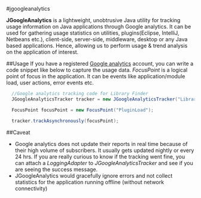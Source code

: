 #jgoogleanalytics

**JGoogleAnalytics** is a lightweight, unobtrusive Java utility for tracking usage information on Java applications through Google analytics. It can be used for gathering usage statistics on utilities, plugins(Eclipse, IntelliJ, Netbeans etc.), client-side, server-side, middleware, desktop or any Java based applications. Hence, allowing us to perform usage & trend analysis on the application of interest.


##Usage
If you have a registered [Google analytics](http://www.google.com/analytics) account, you can write a code snippet like below to capture the usage data. *FocusPoint* is a logical point of focus in the application. It can be events like application/module load, user actions, error events etc.

```java
  //Google analytics tracking code for Library Finder
  JGoogleAnalyticsTracker tracker = new JGoogleAnalyticsTracker("Library Finder","1.3.2","UA-2184000-1");

  FocusPoint focusPoint = new FocusPoint("PluginLoad");

  tracker.trackAsynchronously(focusPoint);
```

##Caveat
  * Google analytics does not update their reports in real time because of their high volume of subscribers. It usually gets updated nightly or every 24 hrs. If you are really curious to know if the tracking went fine, you can attach a *LoggingAdapter* to *JGoogleAnalyticsTracker* and see if you are seeing the success message.
  * JGoogleAnalytics would gracefully ignore errors and not collect statistics for the application running offline (without network connectivity)
